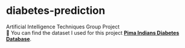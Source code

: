 # diabetes-prediction
Artificial Intelligence Techniques Group Project
<br>🔗 You can find the dataset I used for this project **[Pima Indians Diabetes Database](https://www.kaggle.com/datasets/uciml/pima-indians-diabetes-database?resource=download)**.
